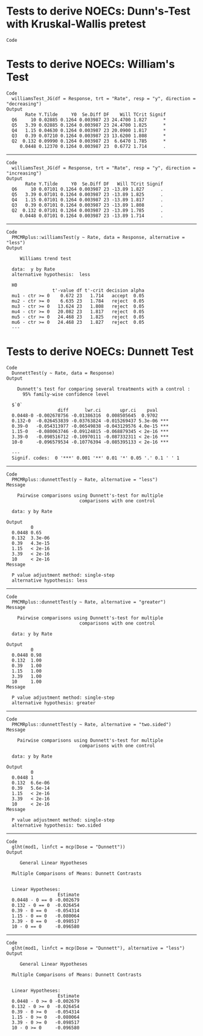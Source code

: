 # Tests to derive NOECs: Dunn's-Test with Kruskal-Wallis pretest

    Code

# Tests to derive NOECs: William's Test

    Code
      williamsTest_JG(df = Response, trt = "Rate", resp = "y", direction = "decreasing")
    Output
           Rate Y.Tilde     Y0  Se.Diff DF    Will TCrit Signif
      Q6     10 0.02885 0.1264 0.003987 23 24.4700 1.827      *
      Q5   3.39 0.02885 0.1264 0.003987 23 24.4700 1.825      *
      Q4   1.15 0.04630 0.1264 0.003987 23 20.0900 1.817      *
      Q3   0.39 0.07210 0.1264 0.003987 23 13.6200 1.808      *
      Q2  0.132 0.09990 0.1264 0.003987 23  6.6470 1.785      *
         0.0448 0.12370 0.1264 0.003987 23  0.6772 1.714      .

---

    Code
      williamsTest_JG(df = Response, trt = "Rate", resp = "y", direction = "increasing")
    Output
           Rate Y.Tilde     Y0  Se.Diff DF   Will TCrit Signif
      Q6     10 0.07101 0.1264 0.003987 23 -13.89 1.827      .
      Q5   3.39 0.07101 0.1264 0.003987 23 -13.89 1.825      .
      Q4   1.15 0.07101 0.1264 0.003987 23 -13.89 1.817      .
      Q3   0.39 0.07101 0.1264 0.003987 23 -13.89 1.808      .
      Q2  0.132 0.07101 0.1264 0.003987 23 -13.89 1.785      .
         0.0448 0.07101 0.1264 0.003987 23 -13.89 1.714      .

---

    Code
      PMCMRplus::williamsTest(y ~ Rate, data = Response, alternative = "less")
    Output
      
      	 Williams trend test 
      
      data:  y by Rate 
      alternative hypothesis:  less 
      
      H0
                     t'-value df t'-crit decision alpha
      mu1 - ctr >= 0    0.672 23   1.714   accept  0.05
      mu2 - ctr >= 0    6.635 23   1.784   reject  0.05
      mu3 - ctr >= 0   13.624 23   1.808   reject  0.05
      mu4 - ctr >= 0   20.082 23   1.817   reject  0.05
      mu5 - ctr >= 0   24.468 23   1.825   reject  0.05
      mu6 - ctr >= 0   24.468 23   1.827   reject  0.05
      ---

# Tests to derive NOECs: Dunnett Test

    Code
      DunnettTest(y ~ Rate, data = Response)
    Output
      
        Dunnett's test for comparing several treatments with a control :  
          95% family-wise confidence level
      
      $`0`
                       diff      lwr.ci       upr.ci    pval    
      0.0448-0 -0.002678756 -0.01386316  0.008505645  0.9702    
      0.132-0  -0.026453839 -0.03763824 -0.015269437 5.3e-06 ***
      0.39-0   -0.054313977 -0.06549838 -0.043129576 4.0e-15 ***
      1.15-0   -0.080063746 -0.09124815 -0.068879345 < 2e-16 ***
      3.39-0   -0.098516712 -0.10970111 -0.087332311 < 2e-16 ***
      10-0     -0.096579534 -0.10776394 -0.085395133 < 2e-16 ***
      
      ---
      Signif. codes:  0 '***' 0.001 '**' 0.01 '*' 0.05 '.' 0.1 ' ' 1
      

---

    Code
      PMCMRplus::dunnettTest(y ~ Rate, alternative = "less")
    Message
      
      	Pairwise comparisons using Dunnett's-test for multiple	
                               comparisons with one control
      
      data: y by Rate
      
    Output
             0      
      0.0448 0.65   
      0.132  3.3e-06
      0.39   4.3e-15
      1.15   < 2e-16
      3.39   < 2e-16
      10     < 2e-16
    Message
      
      P value adjustment method: single-step
      alternative hypothesis: less

---

    Code
      PMCMRplus::dunnettTest(y ~ Rate, alternative = "greater")
    Message
      
      	Pairwise comparisons using Dunnett's-test for multiple	
                               comparisons with one control
      
      data: y by Rate
      
    Output
             0   
      0.0448 0.98
      0.132  1.00
      0.39   1.00
      1.15   1.00
      3.39   1.00
      10     1.00
    Message
      
      P value adjustment method: single-step
      alternative hypothesis: greater

---

    Code
      PMCMRplus::dunnettTest(y ~ Rate, alternative = "two.sided")
    Message
      
      	Pairwise comparisons using Dunnett's-test for multiple	
                               comparisons with one control
      
      data: y by Rate
      
    Output
             0      
      0.0448 1      
      0.132  6.6e-06
      0.39   5.6e-14
      1.15   < 2e-16
      3.39   < 2e-16
      10     < 2e-16
    Message
      
      P value adjustment method: single-step
      alternative hypothesis: two.sided

---

    Code
      glht(mod1, linfct = mcp(Dose = "Dunnett"))
    Output
      
      	 General Linear Hypotheses
      
      Multiple Comparisons of Means: Dunnett Contrasts
      
      
      Linear Hypotheses:
                       Estimate
      0.0448 - 0 == 0 -0.002679
      0.132 - 0 == 0  -0.026454
      0.39 - 0 == 0   -0.054314
      1.15 - 0 == 0   -0.080064
      3.39 - 0 == 0   -0.098517
      10 - 0 == 0     -0.096580
      

---

    Code
      glht(mod1, linfct = mcp(Dose = "Dunnett"), alternative = "less")
    Output
      
      	 General Linear Hypotheses
      
      Multiple Comparisons of Means: Dunnett Contrasts
      
      
      Linear Hypotheses:
                       Estimate
      0.0448 - 0 >= 0 -0.002679
      0.132 - 0 >= 0  -0.026454
      0.39 - 0 >= 0   -0.054314
      1.15 - 0 >= 0   -0.080064
      3.39 - 0 >= 0   -0.098517
      10 - 0 >= 0     -0.096580
      

